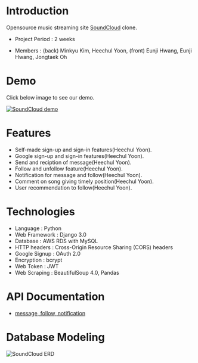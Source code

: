 # Introduction

Opensource music streaming site [SoundCloud](https://soundcloud.com/) clone. 

+ Project Period  : 2 weeks

+ Members         : (back) Minkyu Kim, Heechul Yoon, (front) Eunji Hwang, Eunji Hwang, Jongtaek Oh
         
# Demo
Click below image to see our demo.


[![SoundCloud demo](https://images.velog.io/images/valentin123/post/3c2d9978-8f14-4773-8ee3-6d634c295120/%EC%95%B1.png)](https://www.youtube.com/watch?v=u6SGpbk2x5A&feature=youtu.be)

# Features
+ Self-made sign-up and sign-in features(Heechul Yoon).
+ Google sign-up and sign-in features(Heechul Yoon).
+ Send and reciption of message(Heechul Yoon).
+ Follow and unfollow feature(Heechul Yoon).
+ Notification for message and follow(Heechul Yoon).
+ Comment on song giving timely position(Heechul Yoon).
+ User recommendation to follow(Heechul Yoon).


# Technologies
+ Language      : Python
+ Web Framework : Django 3.0
+ Database      : AWS RDS with MySQL
+ HTTP headers  : Cross-Origin Resource Sharing (CORS) headers
+ Google Signup : OAuth 2.0
+ Encryption    : bcrypt
+ Web Token     : JWT
+ Web Scraping  : BeautifulSoup 4.0, Pandas

# API Documentation
+ [message, follow, notification](https://documenter.getpostman.com/view/10644576/SzS8rjpk?version=latest#db667abf-875b-4a91-8c64-466ad7f301f2)

# Database Modeling
![SoundCloud ERD](https://media.vlpt.us/images/valentin123/post/ca1b2e01-6bcb-4e91-8720-63eafe514c6c/NotSoundCloud_20200412_23_27.png)

